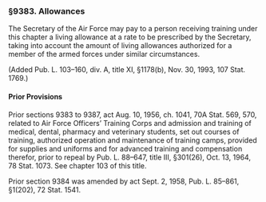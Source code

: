 ### §9383. Allowances ###

The Secretary of the Air Force may pay to a person receiving training under this chapter a living allowance at a rate to be prescribed by the Secretary, taking into account the amount of living allowances authorized for a member of the armed forces under similar circumstances.

(Added Pub. L. 103–160, div. A, title XI, §1178(b), Nov. 30, 1993, 107 Stat. 1769.)

#### Prior Provisions ####

Prior sections 9383 to 9387, act Aug. 10, 1956, ch. 1041, 70A Stat. 569, 570, related to Air Force Officers’ Training Corps and admission and training of medical, dental, pharmacy and veterinary students, set out courses of training, authorized operation and maintenance of training camps, provided for supplies and uniforms and for advanced training and compensation therefor, prior to repeal by Pub. L. 88–647, title III, §301(26), Oct. 13, 1964, 78 Stat. 1073. See chapter 103 of this title.

Prior section 9384 was amended by act Sept. 2, 1958, Pub. L. 85–861, §1(202), 72 Stat. 1541.